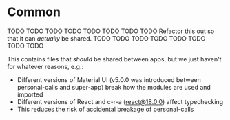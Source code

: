 # Common

TODO TODO TODO TODO TODO TODO TODO TODO
Refactor this out so that it can _actually_ be shared.
TODO TODO TODO TODO TODO TODO TODO TODO

This contains files that _should_ be shared between apps, but we just haven't
for whatever reasons, e.g.:

- Different versions of Material UI (v5.0.0 was introduced between
  personal-calls and super-app) break how the modules are used and imported
- Different versions of React and c-r-a (react@18.0.0) affect typechecking
- This reduces the risk of accidental breakage of personal-calls
